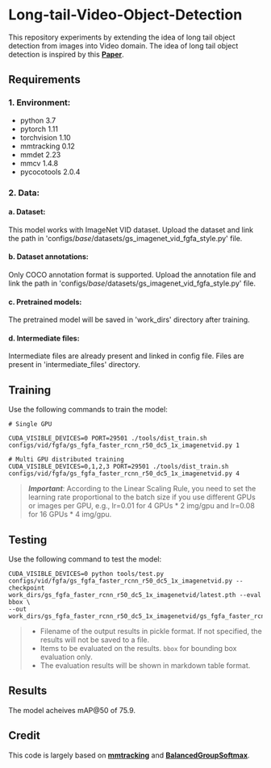 # Long-tail-Video-Object-Detection


This repository experiments by extending the idea of long tail object detection from images into Video domain. The idea of long tail object detection is inspired by this [**Paper**](http://openaccess.thecvf.com/content_CVPR_2020/papers/Li_Overcoming_Classifier_Imbalance_for_Long-Tail_Object_Detection_With_Balanced_Group_CVPR_2020_paper.pdf).


## Requirements

### 1. Environment:

- python 3.7
- pytorch 1.11
- torchvision 1.10
- mmtracking 0.12
- mmdet 2.23
- mmcv 1.4.8
- pycocotools 2.0.4


### 2. Data:
#### a. Dataset:
    
This model works with ImageNet VID dataset. Upload the dataset and link the path in 'configs/_base_/datasets/gs_imagenet_vid_fgfa_style.py' file.

#### b. Dataset annotations:

Only COCO annotation format is supported. Upload the annotation file and link the path in 'configs/_base_/datasets/gs_imagenet_vid_fgfa_style.py' file.

#### c. Pretrained models:

The pretrained model will be saved in 'work_dirs' directory after training.

#### d. Intermediate files:
Intermediate files are already present and linked in config file. Files are present in 'intermediate_files' directory. 

## Training

Use the following commands to train the model:


```train
# Single GPU

CUDA_VISIBLE_DEVICES=0 PORT=29501 ./tools/dist_train.sh configs/vid/fgfa/gs_fgfa_faster_rcnn_r50_dc5_1x_imagenetvid.py 1

# Multi GPU distributed training
CUDA_VISIBLE_DEVICES=0,1,2,3 PORT=29501 ./tools/dist_train.sh configs/vid/fgfa/gs_fgfa_faster_rcnn_r50_dc5_1x_imagenetvid.py 4
```

> ***Important***: According to the Linear Scaling Rule, you need to set the learning rate proportional to the batch size if you use different GPUs or images per GPU, e.g., lr=0.01 for 4 GPUs * 2 img/gpu and lr=0.08 for 16 GPUs * 4 img/gpu.


## Testing

Use the following command to test the model:
```test
CUDA_VISIBLE_DEVICES=0 python tools/test.py configs/vid/fgfa/gs_fgfa_faster_rcnn_r50_dc5_1x_imagenetvid.py --checkpoint work_dirs/gs_fgfa_faster_rcnn_r50_dc5_1x_imagenetvid/latest.pth --eval bbox \
--out work_dirs/gs_fgfa_faster_rcnn_r50_dc5_1x_imagenetvid/gs_fgfa_faster_rcnn_r50_dc5_1x_imagenetvid.pkl
```

> - Filename of the output results in pickle format. If not specified, the results will not be saved to a file.
> - Items to be evaluated on the results. `bbox` for bounding box evaluation only.
> - The evaluation results will be shown in markdown table format.


## Results
The model acheives mAP@50 of 75.9.

## Credit
This code is largely based on [**mmtracking**](https://github.com/open-mmlab/mmtracking) and [**BalancedGroupSoftmax**](https://github.com/FishYuLi/BalancedGroupSoftmax).
